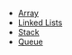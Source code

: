 * [Array](https://github.com/byam/algorithms/blob/master/data_structures/array)
* [Linked Lists](https://github.com/byam/algorithms/blob/master/data_structures/linked_lists)
* [Stack](https://github.com/byam/algorithms/blob/master/data_structures/stack)
* [Queue](https://github.com/byam/algorithms/blob/master/data_structures/queue)
